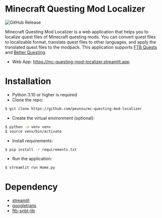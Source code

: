 # Minecraft Questing Mod Localizer

![GitHub Release](https://img.shields.io/github/v/release/peunsu/mc-questing-mod-localizer?style=for-the-badge)

Minecraft Questing Mod Localizer is a web application that helps you to localize quest files of Minecraft questing mods.
You can convert quest files to localizable format, translate quest files to other languages, and apply the translated quest files to the modpack.
This application supports [FTB Quests](https://www.curseforge.com/minecraft/mc-mods/ftb-quests-forge) and [Better Questing](https://www.curseforge.com/minecraft/mc-mods/better-questing).

* Web App: https://mc-questing-mod-localizer.streamlit.app

# Installation
* Python 3.10 or higher is required
* Clone the repo:
```bash
$ git clone https://github.com/peunsu/mc-questing-mod-localizer
```
* Create the virtual environment (optional):
```bash
$ python -m venv venv
$ source venv/bin/activate
```
* Install requirements:
```bash
$ pip install -r requirements.txt
```
* Run the application:
```bash
$ streamlit run Home.py
```

# Dependency
* [streamlit](https://github.com/streamlit/streamlit)
* [googletrans](https://github.com/ssut/py-googletrans)
* [ftb-snbt-lib](https://github.com/peunsu/ftb-snbt-lib)